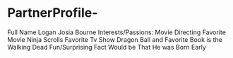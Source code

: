 # PartnerProfile-
Full Name Logan Josia Bourne Interests/Passions: Movie Directing Favorite Movie Ninja Scrolls Favorite Tv Show Dragon Ball and Favorite Book is the Walking Dead Fun/Surprising Fact Would be That He was Born Early 
